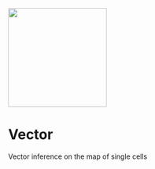 <img src="master/img/Vector_LOGO.png" width="200">

# Vector
Vector inference on the map of single cells
